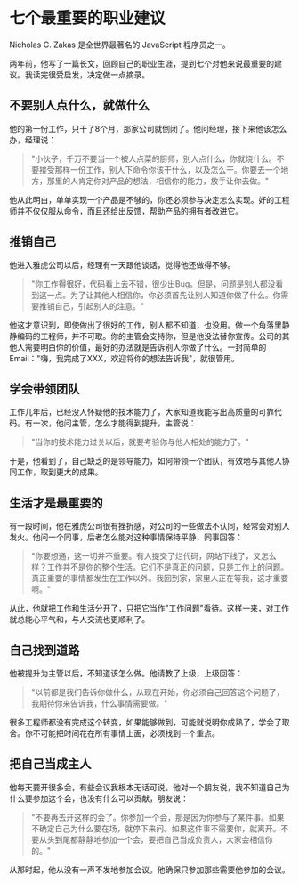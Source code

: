 # 七个最重要的职业建议


Nicholas C. Zakas 是全世界最著名的 JavaScript 程序员之一。

两年前，他写了一篇长文，回顾自己的职业生涯，提到七个对他来说最重要的建议。我读完很受启发，决定做一点摘录。

## 不要别人点什么，就做什么

他的第一份工作，只干了8个月，那家公司就倒闭了。他问经理，接下来他该怎么办，经理说：

> "小伙子，千万不要当一个被人点菜的厨师，别人点什么，你就烧什么。不要接受那样一份工作，别人下命令你该干什么，以及怎么干。你要去一个地方，那里的人肯定你对产品的想法，相信你的能力，放手让你去做。"

他从此明白，单单实现一个产品是不够的，你还必须参与决定怎么实现。好的工程师并不仅仅服从命令，而且还给出反馈，帮助产品的拥有者改进它。

## 推销自己

他进入雅虎公司以后，经理有一天跟他谈话，觉得他还做得不够。

> "你工作得很好，代码看上去不错，很少出Bug。但是，问题是别人都没看到这一点。为了让其他人相信你，你必须首先让别人知道你做了什么。你需要推销自己，引起别人的注意。"

他这才意识到，即使做出了很好的工作，别人都不知道，也没用。做一个角落里静静编码的工程师，并不可取。你的主管会支持你，但是他没法替你宣传。公司的其他人需要明白你的价值，最好的办法就是告诉别人你做了什么。一封简单的Email："嗨，我完成了XXX，欢迎将你的想法告诉我"，就很管用。

## 学会带领团队

工作几年后，已经没人怀疑他的技术能力了，大家知道我能写出高质量的可靠代码。有一次，他问主管，怎么才能得到提升，主管说：

> "当你的技术能力过关以后，就要考验你与他人相处的能力了。"

于是，他看到了，自己缺乏的是领导能力，如何带领一个团队，有效地与其他人协同工作，取到更大的成果。

## 生活才是最重要的

有一段时间，他在雅虎公司很有挫折感，对公司的一些做法不认同，经常会对别人发火。他问一个同事，后者怎么能对这种事情保持平静，同事回答：

> "你要想通，这一切并不重要。有人提交了烂代码，网站下线了，又怎么样？工作并不是你的整个生活。它们不是真正的问题，只是工作上的问题。真正重要的事情都发生在工作以外。我回到家，家里人正在等我，这才重要啊。"

从此，他就把工作和生活分开了，只把它当作"工作问题"看待。这样一来，对工作就总能心平气和，与人交流也更顺利了。

## 自己找到道路

他被提升为主管以后，不知道该怎么做。他请教了上级，上级回答：

> "以前都是我们告诉你做什么，从现在开始，你必须自己回答这个问题了，我期待你来告诉我，什么事情需要做。"

很多工程师都没有完成这个转变，如果能够做到，可能就说明你成熟了，学会了取舍。你不可能把时间花在所有事情上面，必须找到一个重点。

## 把自己当成主人

他每天要开很多会，有些会议我根本无话可说。他对一个朋友说，我不知道自己为什么要参加这个会，也没有什么可以贡献，朋友说：

> "不要再去开这样的会了。你参加一个会，那是因为你参与了某件事。如果不确定自己为什么要在场，就停下来问。如果这件事不需要你，就离开。不要从头到尾都静静地参加一个会，要把自己当成负责人，大家会相信你的。"

从那时起，他从没有一声不发地参加会议。他确保只参加那些需要他参加的会议。

